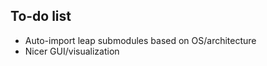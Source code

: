To-do list
----------
* Auto-import leap submodules based on OS/architecture
* Nicer GUI/visualization